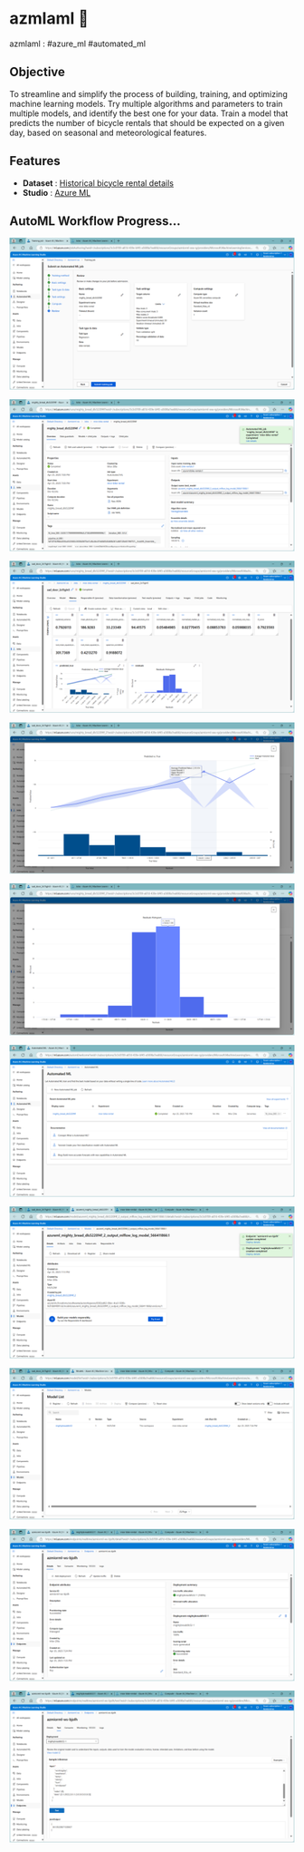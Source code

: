 # azmlaml 🔬
azmlaml : #azure_ml #automated_ml

## Objective
To streamline and simplify the process of building, training, and optimizing machine learning models.
Try multiple algorithms and parameters to train multiple models, and identify the best one for your data. 
Train a model that predicts the number of bicycle rentals that should be expected on a given day, based on seasonal and meteorological features.

## Features
- **Dataset** : [Historical bicycle rental details](https://aka.ms/bike-rentals)
- **Studio**  : [Azure ML](https://ml.azure.com)

## AutoML Workflow Progress...

![Screenshot_azmlaml001](./azmlaml001.png)

![Screenshot_azmlaml002](./azmlaml002.png)

![Screenshot_azmlaml003](./azmlaml003.png)

![Screenshot_azmlaml004](./azmlaml004.png)

![Screenshot_azmlaml005](./azmlaml005.png)

![Screenshot_azmlaml006](./azmlaml006.png)

![Screenshot_azmlaml007](./azmlaml007.png)

![Screenshot_azmlaml008](./azmlaml008.png)

![Screenshot_azmlaml009](./azmlaml009.png)

![Screenshot_azmlaml010](./azmlaml010.png)
